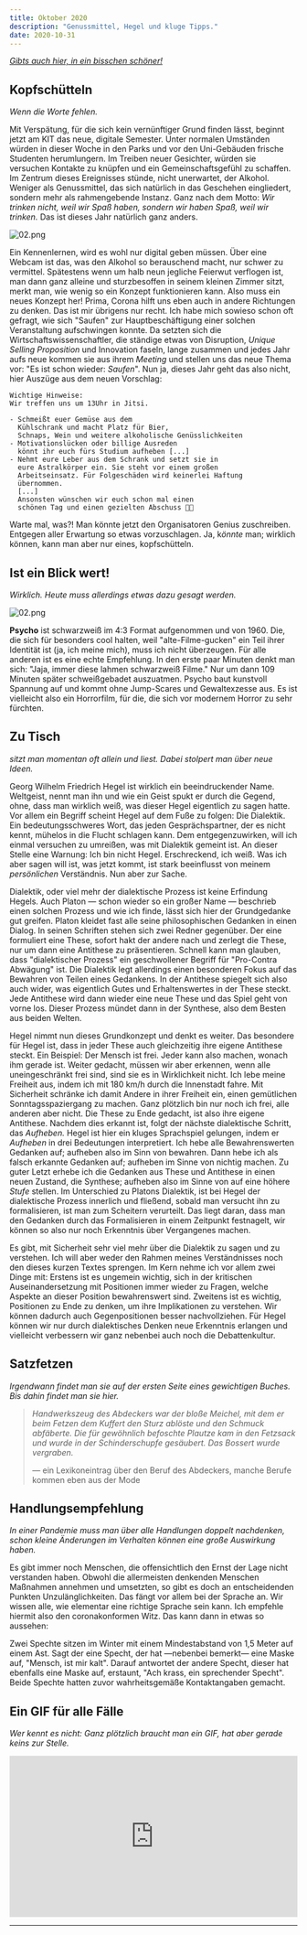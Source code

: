 ```yaml
---
title: Oktober 2020
description: "Genussmittel, Hegel und kluge Tipps."
date: 2020-10-31
---
```


_[Gibts auch hier, in ein bisschen schöner!](https://www.jasperanders.xyz/oktober2020/)_

## Kopfschütteln

_Wenn die Worte fehlen._

Mit Verspätung, für die sich kein vernünftiger Grund finden lässt, beginnt jetzt am KIT das neue, digitale Semester. Unter normalen Umständen würden in dieser Woche in den Parks und vor den Uni-Gebäuden frische Studenten herumlungern. Im Treiben neuer Gesichter, würden sie versuchen Kontakte zu knüpfen und ein Gemeinschaftsgefühl zu schaffen. Im Zentrum dieses Ereignisses stünde, nicht unerwartet, der Alkohol. Weniger als Genussmittel, das sich natürlich in das Geschehen eingliedert, sondern mehr als rahmengebende Instanz. Ganz nach dem Motto: _Wir trinken nicht, weil wir Spaß haben, sondern wir haben Spaß, weil wir trinken._ Das ist dieses Jahr natürlich ganz anders.

![02.png](./01.jpg)

Ein Kennenlernen, wird es wohl nur digital geben müssen. Über eine Webcam ist das, was den Alkohol so berauschend macht, nur schwer zu vermittel. Spätestens wenn um halb neun jegliche Feierwut verflogen ist, man dann ganz alleine und sturzbesoffen in seinem kleinen Zimmer sitzt, merkt man, wie wenig so ein Konzept funktionieren kann. Also muss ein neues Konzept her! Prima, Corona hilft uns eben auch in andere Richtungen zu denken. Das ist mir übrigens nur recht. Ich habe mich sowieso schon oft gefragt, wie sich "Saufen" zur Hauptbeschäftigung einer solchen Veranstaltung aufschwingen konnte. Da setzten sich die Wirtschaftswissenschaftler, die ständige etwas von Disruption, _Unique Selling Proposition_ und Innovation faseln, lange zusammen und jedes Jahr aufs neue kommen sie aus ihrem _Meeting_ und stellen uns das neue Thema vor: "Es ist schon wieder: _Saufen_". Nun ja, dieses Jahr geht das also nicht, hier Auszüge aus dem neuen Vorschlag:

```
Wichtige Hinweise:
Wir treffen uns um 13Uhr in Jitsi.

- Schmeißt euer Gemüse aus dem
  Kühlschrank und macht Platz für Bier,
  Schnaps, Wein und weitere alkoholische Genüsslichkeiten
- Motivationslücken oder billige Ausreden
  könnt ihr euch fürs Studium aufheben [...]
- Nehmt eure Leber aus dem Schrank und setzt sie in
  eure Astralkörper ein. Sie steht vor einem großen
  Arbeitseinsatz. Für Folgeschäden wird keinerlei Haftung
  übernommen.
  [...]
  Ansonsten wünschen wir euch schon mal einen
  schönen Tag und einen gezielten Abschuss 🍺🍷
```

Warte mal, was?! Man könnte jetzt den Organisatoren Genius zuschreiben. Entgegen aller Erwartung so etwas vorzuschlagen. Ja, k*önnte* man; wirklich können, kann man aber nur eines, kopfschütteln.

## Ist ein Blick wert!

_Wirklich. Heute muss allerdings etwas dazu gesagt werden._

![02.png](./02.png)

**Psycho** ist schwarzweiß im 4:3 Format aufgenommen und von 1960. Die, die sich für besonders cool halten, weil "alte-Filme-gucken" ein Teil ihrer Identität ist (ja, ich meine mich), muss ich nicht überzeugen. Für alle anderen ist es eine echte Empfehlung. In den erste paar Minuten denkt man sich: "Jaja, immer diese lahmen schwarzweiß Filme." Nur um dann 109 Minuten später schweißgebadet auszuatmen. Psycho baut kunstvoll Spannung auf und kommt ohne Jump-Scares und Gewaltexzesse aus. Es ist vielleicht also ein Horrorfilm, für die, die sich vor modernem Horror zu sehr fürchten.

## Zu Tisch

_sitzt man momentan oft allein und liest. Dabei stolpert man über neue Ideen._

Georg Wilhelm Friedrich Hegel ist wirklich ein beeindruckender Name. Weltgeist, nennt man ihn und wie ein Geist spukt er durch die Gegend, ohne, dass man wirklich weiß, was dieser Hegel eigentlich zu sagen hatte. Vor allem ein Begriff scheint Hegel auf dem Fuße zu folgen: Die Dialektik. Ein bedeutungsschweres Wort, das jeden Gesprächspartner, der es nicht kennt, mühelos in die Flucht schlagen kann. Dem entgegenzuwirken, will ich einmal versuchen zu umreißen, was mit Dialektik gemeint ist. An dieser Stelle eine Warnung: Ich bin nicht Hegel. Erschreckend, ich weiß. Was ich aber sagen will ist, was jetzt kommt, ist stark beeinflusst von meinem _persönlichen_ Verständnis. Nun aber zur Sache.

Dialektik, oder viel mehr der dialektische Prozess ist keine Erfindung Hegels. Auch Platon — schon wieder so ein großer Name — beschrieb einen solchen Prozess und wie ich finde, lässt sich hier der Grundgedanke gut greifen. Platon kleidet fast alle seine philosophischen Gedanken in einen Dialog. In seinen Schriften stehen sich zwei Redner gegenüber. Der eine formuliert eine These, sofort hakt der andere nach und zerlegt die These, nur um dann eine Antithese zu präsentieren. Schnell kann man glauben, dass "dialektischer Prozess" ein geschwollener Begriff für "Pro-Contra Abwägung" ist. Die Dialektik legt allerdings einen besonderen Fokus auf das Bewahren von Teilen eines Gedankens. In der Antithese spiegelt sich also auch wider, was eigentlich Gutes und Erhaltenswertes in der These steckt. Jede Antithese wird dann wieder eine neue These und das Spiel geht von vorne los. Dieser Prozess mündet dann in der Synthese, also dem Besten aus beiden Welten.

Hegel nimmt nun dieses Grundkonzept und denkt es weiter. Das besondere für Hegel ist, dass in jeder These auch gleichzeitig ihre eigene Antithese steckt. Ein Beispiel: Der Mensch ist frei. Jeder kann also machen, wonach ihm gerade ist. Weiter gedacht, müssen wir aber erkennen, wenn alle uneingeschränkt frei sind, sind sie es in Wirklichkeit nicht. Ich lebe meine Freiheit aus, indem ich mit 180 km/h durch die Innenstadt fahre. Mit Sicherheit schränke ich damit Andere in ihrer Freiheit ein, einen gemütlichen Sonntagsspaziergang zu machen. Ganz plötzlich bin nur noch ich frei, alle anderen aber nicht. Die These zu Ende gedacht, ist also ihre eigene Antithese. Nachdem dies erkannt ist, folgt der nächste dialektische Schritt, das _Aufheben._ Hegel ist hier ein kluges Sprachspiel gelungen, indem er _Aufheben_ in drei Bedeutungen interpretiert. Ich hebe alle Bewahrenswerten Gedanken auf; aufheben also im Sinn von bewahren. Dann hebe ich als falsch erkannte Gedanken auf; aufheben im Sinne von nichtig machen. Zu guter Letzt erhebe ich die Gedanken aus These und Antithese in einen neuen Zustand, die Synthese; aufheben also im Sinne von auf eine höhere _Stufe_ stellen. Im Unterschied zu Platons Dialektik, ist bei Hegel der dialektische Prozess innerlich und fließend, sobald man versucht ihn zu formalisieren, ist man zum Scheitern verurteilt. Das liegt daran, dass man den Gedanken durch das Formalisieren in einem Zeitpunkt festnagelt, wir können so also nur noch Erkenntnis über Vergangenes machen.

Es gibt, mit Sicherheit sehr viel mehr über die Dialektik zu sagen und zu verstehen. Ich will aber weder den Rahmen meines Verständnisses noch den dieses kurzen Textes sprengen. Im Kern nehme ich vor allem zwei Dinge mit: Erstens ist es ungemein wichtig, sich in der kritischen Auseinandersetzung mit Positionen immer wieder zu Fragen, welche Aspekte an dieser Position bewahrenswert sind. Zweitens ist es wichtig, Positionen zu Ende zu denken, um ihre Implikationen zu verstehen. Wir können dadurch auch Gegenpositionen besser nachvollziehen. Für Hegel können wir nur durch dialektisches Denken neue Erkenntnis erlangen und vielleicht verbessern wir ganz nebenbei auch noch die Debattenkultur.

## Satzfetzen

_Irgendwann findet man sie auf der ersten Seite eines gewichtigen Buches. Bis dahin findet man sie hier._

> _Handwerkszeug des Abdeckers war der bloße Meichel, mit dem er beim Fetzen dem Kuffert den Sturz ablöste und den Schmuck abfäberte. Die für gewöhnlich befoschte Plautze kam in den Fetzsack und wurde in der Schinderschupfe gesäubert. Das Bossert wurde vergraben._
>
> — ein Lexikoneintrag über den Beruf des Abdeckers, manche Berufe kommen eben aus der Mode

## Handlungsempfehlung

_In einer Pandemie muss man über alle Handlungen doppelt nachdenken, schon kleine Änderungen im Verhalten können eine große Auswirkung haben._

Es gibt immer noch Menschen, die offensichtlich den Ernst der Lage nicht verstanden haben. Obwohl die allermeisten denkenden Menschen Maßnahmen annehmen und umsetzten, so gibt es doch an entscheidenden Punkten Unzulänglichkeiten. Das fängt vor allem bei der Sprache an. Wir wissen alle, wie elementar eine richtige Sprache sein kann. Ich empfehle hiermit also den coronakonformen Witz. Das kann dann in etwas so aussehen:

Zwei Spechte sitzen im Winter mit einem Mindestabstand von 1,5 Meter auf einem Ast. Sagt der eine Specht, der hat —nebenbei bemerkt— eine Maske auf, "Mensch, ist mir kalt". Darauf antwortet der andere Specht, dieser hat ebenfalls eine Maske auf, erstaunt, "Ach krass, ein sprechender Specht". Beide Spechte hatten zuvor wahrheitsgemäße Kontaktangaben gemacht.

## Ein GIF für alle Fälle

_Wer kennt es nicht: Ganz plötzlich braucht man ein GIF, hat aber gerade keins zur Stelle._

<div style="width:100%;height:0;padding-bottom:56%;position:relative;"><iframe src="https://giphy.com/embed/Q8fN8ADCh5UWI" width="100%" height="100%" style="position:absolute" frameBorder="0" class="giphy-embed" allowFullScreen></iframe></div>

<hr/>
